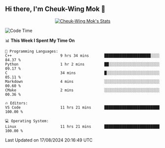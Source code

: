 ## Hi there, I'm Cheuk-Wing Mok 👋

<!--
**mozro0327/mozro0327** is a ✨ _special_ ✨ repository because its `README.md` (this file) appears on your GitHub profile.

Here are some ideas to get you started:

- 🔭 I’m currently working on ...
- 🌱 I’m currently learning ...
- 👯 I’m looking to collaborate on ...
- 🤔 I’m looking for help with ...
- 💬 Ask me about ...
- 📫 How to reach me: ...
- 😄 Pronouns: ...
- ⚡ Fun fact: ...
-->

<p align="center">
  <a href="https://github.com/mozro0327" class="rich-diff-level-one">
    <img src="https://github-readme-stats.vercel.app/api?username=mozro0327&title_color=333&text_color=777" alt="Cheuk-Wing Mok's Stats" >
    <!-- &hide=issues
    <img src="https://github-readme-stats.vercel.app/api?username=mozro0327&hide=issues&title_color=333&text_color=777" alt="Cheuk-Wing Mok's Stats" >
    -->
  </a>
</p>

<!--START_SECTION:waka-->
![Code Time](http://img.shields.io/badge/Code%20Time-2%2C889%20hrs%2026%20mins-blue)

📊 **This Week I Spent My Time On** 

```text
💬 Programming Languages: 
C++                      9 hrs 34 mins       █████████████████████░░░░   84.37 % 
Python                   1 hr 2 mins         ██░░░░░░░░░░░░░░░░░░░░░░░   09.17 % 
C                        34 mins             █░░░░░░░░░░░░░░░░░░░░░░░░   05.11 % 
Markdown                 4 mins              ░░░░░░░░░░░░░░░░░░░░░░░░░   00.60 % 
CMake                    2 mins              ░░░░░░░░░░░░░░░░░░░░░░░░░   00.36 % 

🔥 Editors: 
VS Code                  11 hrs 21 mins      █████████████████████████   100.00 % 

💻 Operating System: 
Linux                    11 hrs 21 mins      █████████████████████████   100.00 % 
```


 Last Updated on 17/08/2024 20:16:49 UTC
<!--END_SECTION:waka-->
